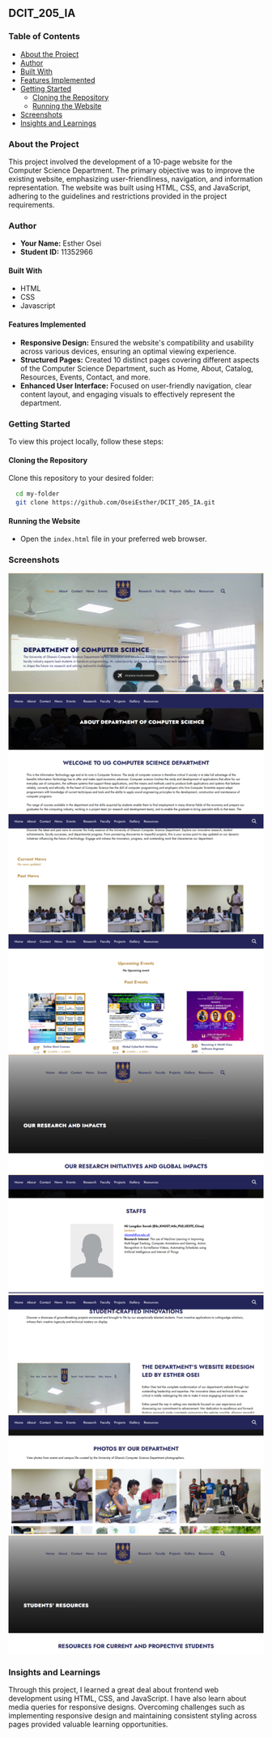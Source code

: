## DCIT_205_IA

### Table of Contents

- [About the Project](#about-the-project)
- [Author](#author)
- [Built With](#built-with)
- [Features Implemented](#features-implemented)
- [Getting Started](#getting-started)
  - [Cloning the Repository](#cloning-the-repository)
  - [Running the Website](#running-the-website)
- [Screenshots](#screenshots)
- [Insights and Learnings](#insights-and-learnings)
### About the Project

This project involved the development of a 10-page website for the Computer Science Department. The primary objective was to improve the existing website, emphasizing user-friendliness, navigation, and information representation. The website was built using HTML, CSS, and JavaScript, adhering to the guidelines and restrictions provided in the project requirements.

### Author

- **Your Name:** Esther Osei
- **Student ID:** 11352966

#### Built With
 - HTML
 - CSS
 - Javascript

#### Features Implemented

- **Responsive Design:** Ensured the website's compatibility and usability across various devices, ensuring an optimal viewing experience.
- **Structured Pages:** Created 10 distinct pages covering different aspects of the Computer Science Department, such as Home, About, Catalog, Resources, Events, Contact, and more.
- **Enhanced User Interface:** Focused on user-friendly navigation, clear content layout, and engaging visuals to effectively represent the department.

### Getting Started

To view this project locally, follow these steps:

#### Cloning the Repository

Clone this repository to your desired folder:

```sh
  cd my-folder
  git clone https://github.com/OseiEsther/DCIT_205_IA.git
```


#### Running the Website

- Open the `index.html` file in your preferred web browser.

### Screenshots

![Home Page](./assets/screenshots/home.png)
![About Page](./assets/screenshots/about.png)
![News Page](./assets/screenshots/news.png)
![Events Page](./assets/screenshots/evets.png)
![Research Page](./assets/screenshots/research.png)
![Faculty Staff Page](./assets/screenshots/staff.png)
![Sudents' project Page](./assets/screenshots/projcts.png)
![Gallery Page](./assets/screenshots/glly.png)
![Resources Page](./assets/screenshots/rsc.png)

### Insights and Learnings

Through this project, I learned a great deal about frontend web development using HTML, CSS, and JavaScript. I have also learn about media queries for responsive designs. Overcoming challenges such as implementing responsive design and maintaining consistent styling across pages provided valuable learning opportunities.


